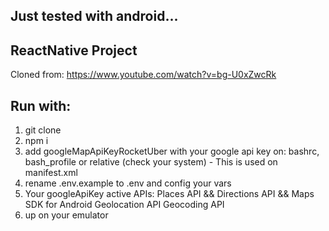 ## Just tested with android...

## ReactNative Project
Cloned from: https://www.youtube.com/watch?v=bg-U0xZwcRk

## Run with:
1. git clone
2. npm i
3. add googleMapApiKeyRocketUber with your google api key on: bashrc, bash_profile or relative (check your system) - This is used on manifest.xml
4. rename .env.example to .env and config your vars
5. Your googleApiKey active APIs:
    Places API && 
    Directions API && 
    Maps SDK for Android 
    Geolocation API
    Geocoding API
6. up on your emulator